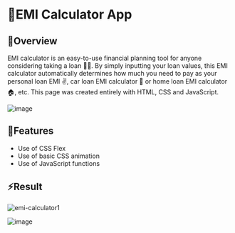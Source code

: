 <h1>💫EMI Calculator App</h1>

   <h2 class="section-title">🔭Overview</h2>
    <p class="section-content">
      EMI calculator is an easy-to-use financial planning tool for anyone considering taking a loan 👩‍💻. 
      By simply inputting your loan values, this EMI calculator automatically determines how much you need to pay as your personal loan EMI ✌, 
      car loan EMI calculator 🚗 or home loan EMI calculator 🏠, etc. This page was created entirely with HTML, CSS and JavaScript.
    </p>

![image](https://github.com/saisujay7794/javascript-functions/assets/84466055/8abaa30b-e571-42a3-b902-d8f8b3a9f132)
    
   <h2 class="section-title">🌱Features</h2>
   
   * Use of CSS Flex
   * Use of basic CSS animation
   * Use of JavaScript functions
   
   <h2 class="section-title">⚡Result</h2>

  ![emi-calculator1](https://github.com/saisujay7794/javascript-functions/assets/84466055/d1d7d5b3-49a0-44da-a75c-b6a2ac97c5b9)

  ![image](https://github.com/saisujay7794/javascript-functions/assets/84466055/7f1d79ec-0f79-4552-a643-7508d2d446fb)
